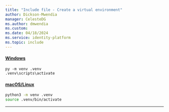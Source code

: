 ```yaml
---
title: "Include file - Create a virtual environment"
author: Dickson-Mwendia
manager: CelesteDG
ms.author: dmwendia
ms.custom:
ms.date: 04/18/2024
ms.service: identity-platform
ms.topic: include
---
```


#### [Windows](#tab/windows)

```Cmd
py -m venv .venv
.venv\scripts\activate
```

#### [macOS/Linux](#tab/mac-linux)

```Bash
python3 -m venv .venv
source .venv/bin/activate
```

---
